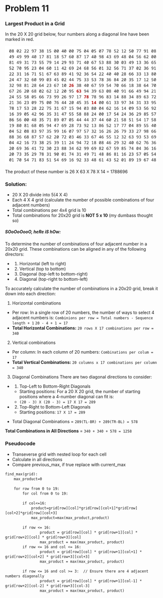 # Problem 11

### Largest Product in a Grid

In the 20 X 20 grid below, four numbers along a diagonal line have been marked in red.

![screenshot](screenshot.png)

The product of these number is 26 X 63 X 78 X 14 = 1788696

### Solution:
- 20 X 20 divide into 5(4 X 4) 
- Each 4 X 4 grid (calculate the number of possible combinations of four adjacent numbers)
- Total combinations per 4x4 grid is 10
- Total combinations for 20x20 grid is **NOT 5 x 10** (my dumbass thought so)

##### SOoOoOooO, heRe iS hOw:
To determine the number of combinations of four adjacent number in a 20x20 grid. These combinations can be aligned in any of the following directors:
- 1. Horizontal (left to right)
- 2. Vertical (top to bottom)
- 3. Diagonal (top-left to bottom-right)
- 4. Diagonal (top-right to bottom-left)

To accurately calculate the number of combinations in a 20x20 grid, break it down into each direction:

1. Horizontal combinations
- Per row: In a single row of 20 numbers, the number of ways to select 4 adjacent numbers is:
`Combinions per row = Total numbers - Sequence length + 1`
`20 - 4 + 1 = 17`
- **Total Horizontal Combinations:** `20 rows X 17 combinations per row = 340`

2. Vertical combinations
- Per column: In each column of 20 numbers:
`Combinations per colum = 17`
- **Total Vertical Combinations:** `20 columns x 17 combinations per column = 340`

3. Diagonal Combinations
There are two diagonal directions to consider:
- 1. Top-Left to Bottom-Right Diagonals
    -  Starting positions: For a 20 X 20 grid, the number of starting positions where a 4-number diagonal can fit is:
    - `(20 - 3) X (20 - 3) = 17 X 17 = 289`

- 2. Top-Right to Bottom-Left Diagonals
    - Starting positions: `17 X 17 = 289`

- Total Diagonal Combinations = `289(TL-BR) + 289(TR-BL) = 578`

**Total Combinations in All Directions** = `340 + 340 + 578 = 1258`

### Pseudocode
- Transeverse grid with nested loop for each cell
- Calculate in all directions 
- Compare previous\_max, if true replace with current\_max

```
find_max(grid):
    max_product=0

    for row from 0 to 19:
        for col from 0 to 19:
        
        if col<=16:
            product=grid[row][col]*grid[row][col+1]*grid[row][col+2]*grid[row][col+3]
            max_product=max(max_product,product) 

        if row <= 16:  
                product = grid[row][col] * grid[row+1][col] * grid[row+2][col] * grid[row+3][col]
                max_product = max(max_product, product)
        if row <= 16 and col <= 16:  
                product = grid[row][col] * grid[row+1][col+1] * grid[row+2][col+2] * grid[row+3][col+3]
                max_product = max(max_product, product)

        if row <= 16 and col >= 3:  // Ensure there are 4 adjacent numbers diagonally
                product = grid[row][col] * grid[row+1][col-1] * grid[row+2][col-2] * grid[row+3][col-3]
                max_product = max(max_product, product)

```

